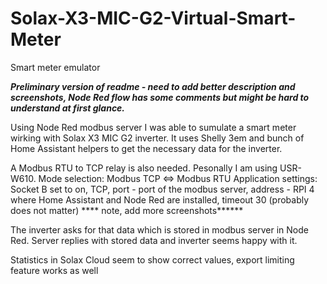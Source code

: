 # Solax-X3-MIC-G2-Virtual-Smart-Meter
Smart meter emulator

***Preliminary version of readme - need to add better description and screenshots, Node Red flow has some comments but might be hard to understand at first glance.***

Using Node Red modbus server I was able to sumulate a smart meter wirking with Solax X3 MIC G2 inverter.
It uses Shelly 3em and bunch of Home Assistant helpers to get the necessary data for the inverter.

A Modbus RTU to TCP relay is also needed. Pesonally I am using USR-W610.
Mode selection: Modbus TCP <=> Modbus RTU
Application settings: Socket B set to on, TCP, port - port of the modbus server, address - RPI 4 where Home Assistant and Node Red are installed, timeout 30 (probably does not matter)
**** note, add more screenshots******

The inverter asks for that data which is stored in modbus server in Node Red. Server replies with stored data and inverter seems happy with it.

Statistics in Solax Cloud seem to show correct values, export limiting feature works as well
